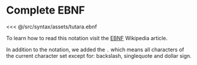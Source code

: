 # Complete EBNF

<<< @/src/syntax/assets/tutara.ebnf

To learn how to read this notation visit the
[EBNF](https://en.wikipedia.org/wiki/Extended_Backus–Naur_form)
Wikipedia article.

In addition to the notation, we added the `.` which means all characters of the
current character set except for: backslash, singlequote and dollar sign.
